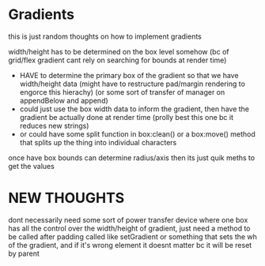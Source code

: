 # Gradients

this is just random thoughts on how to implement gradients

width/height has to be determined on the box level somehow (bc of grid/flex gradient cant rely on searching for bounds at render time)

- HAVE to determine the primary box of the gradient so that we have width/height data (might have to restructure pad/margin rendering to engorce this hierachy) (or some sort of transfer of manager on appendBelow and append)
- could just use the box width data to inform the gradient, then have the gradient be actually done at render time (prolly best this one bc it reduces new strings)
- or could have some split function in box:clean() or a box:move() method that splits up the thing into individual characters

once have box bounds can determine radius/axis then its just quik meths to get the values

# NEW THOUGHTS

dont necessarily need some sort of power transfer device where one box has all the control over the width/height of gradient, just need a method to be called after padding called like setGradient or something that sets the wh of the gradient, and if it's wrong element it doesnt matter bc it will be reset by parent
